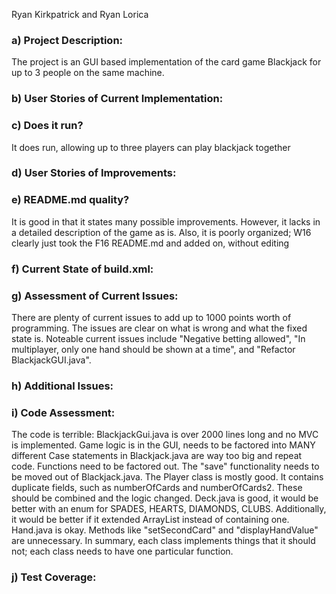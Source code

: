 Ryan Kirkpatrick and Ryan Lorica

### a) Project Description:

The project is an GUI based implementation of the card game Blackjack for up to 3 people on the same machine.

### b) User Stories of Current Implementation:


### c) Does it run?

It does run, allowing up to three players can play blackjack together

### d) User Stories of Improvements:


### e) README.md quality?

It is good in that it states many possible improvements. However, it lacks in a detailed description of the game as is. Also, it is poorly organized; W16 clearly just took the F16 README.md and added on, without editing

### f) Current State of build.xml:


### g) Assessment of Current Issues:

There are plenty of current issues to add up to 1000 points worth of programming. The issues are clear on what is wrong and what the fixed state is. Noteable current issues include "Negative betting allowed", "In multiplayer, only one hand should be shown at a time", and "Refactor BlackjackGUI.java".

### h) Additional Issues:


### i) Code Assessment:

The code is terrible: BlackjackGui.java is over 2000 lines long and no MVC is implemented. Game logic is in the GUI, needs to be factored into MANY different Case statements in Blackjack.java are way too big and repeat code. Functions need to be factored out. The "save" functionality needs to be moved out of Blackjack.java. The Player class is mostly good. It contains duplicate fields, such as numberOfCards and numberOfCards2. These should be combined and the logic changed. Deck.java is good, it would be better with an enum for SPADES, HEARTS, DIAMONDS, CLUBS. Additionally, it would be better if it extended ArrayList instead of containing one. Hand.java is okay. Methods like "setSecondCard" and "displayHandValue" are unnecessary. In summary, each class implements things that it should not; each class needs to have one particular function.

### j) Test Coverage:
